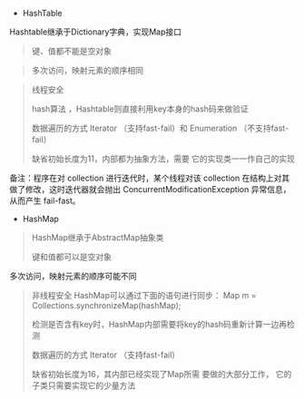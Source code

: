  - HashTable


> 
Hashtable继承于Dictionary字典，实现Map接口  

> 键、值都不能是空对象 
 
 >多次访问，映射元素的顺序相同  
 
>线程安全 
> 
>
>hash算法 ，Hashtable则直接利用key本身的hash码来做验证 
>
>数据遍历的方式 Iterator （支持fast-fail）和 Enumeration （不支持fast-fail） 
> 
> 缺省初始长度为11，内部都为抽象方法，需要 它的实现类一一作自己的实现 

备注：程序在对 collection 进行迭代时，某个线程对该 collection 在结构上对其做了修改，这时迭代器就会抛出 ConcurrentModificationException 异常信息，从而产生 fail-fast。

 - HashMap

> HashMap继承于AbstractMap抽象类 
> 
> 键和值都可以是空对象  
> 
 多次访问，映射元素的顺序可能不同  
 
>  非线程安全 
 HashMap可以通过下面的语句进行同步：
Map m = Collections.synchronizeMap(hashMap);
> 
> 检测是否含有key时，HashMap内部需要将key的hash码重新计算一边再检测
> 
> 数据遍历的方式 Iterator （支持fast-fail）
> 
> 缺省初始长度为16，其内部已经实现了Map所需 要做的大部分工作， 它的子类只需要实现它的少量方法
